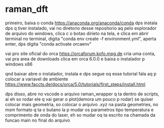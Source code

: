 # raman_dft

primeiro, baixa o conda https://anaconda.org/anaconda/conda
dps instala 
dps q tiver instalado, vai no diretorio desse repositorio aq pelo explorador de arquivo do windows, clica c o botao dirieto na tela, e clica em abrir terminal 
no terminal, digita "conda env create -f environment.yml", aperta enter, dps digita "conda activate orcaenv" 

vai pro site oficial do orca https://orcaforum.kofo.mpg.de 
cria uma conta, vai pra area de downloads clica em orca 6.0.0 e baixa o instalador p windows x86

qnd baixar abre o instalador, instala 
e dps segue oq esse tutorial fala aq p colocar a variavel de ambiente https://www.faccts.de/docs/orca/5.0/tutorials/first_steps/install.html

dps disso, abre no vscode o arquivo raman_wrapper q ta dentro de scripts, ai eh so rodar ele q vai gerar o plot(demora um pouco p rodar)
se quiser colocar mais geometria, so colocar o arquivo .xyz na pasta geometries, no msm formato q ta o butano la
p mudar os parametros tipo temperatura e comprimento de onda do laser, eh so mudar oq ta escrito na chamada da funcao main no final do arquivo
